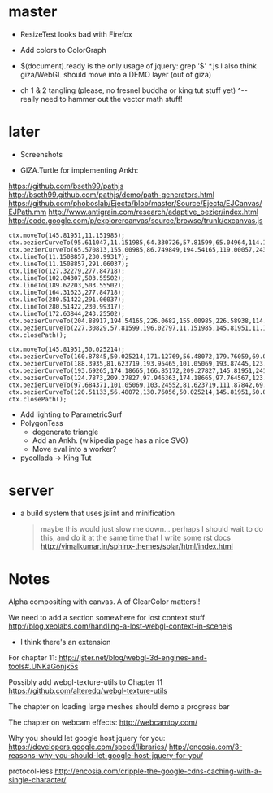 # master

- ResizeTest looks bad with Firefox

- Add colors to ColorGraph

- $(document).ready is the only usage of jquery:  grep '\$' *.js
  I also think giza/WebGL should move into a DEMO layer (out of giza)

- ch 1 & 2 tangling (please, no fresnel buddha or king tut stuff yet)
  ^-- really need to hammer out the vector math stuff!

# later

- Screenshots

- GIZA.Turtle for implementing Ankh:

https://github.com/bseth99/pathjs
http://bseth99.github.com/pathjs/demo/path-generators.html
https://github.com/phoboslab/Ejecta/blob/master/Source/Ejecta/EJCanvas/EJPath.mm
http://www.antigrain.com/research/adaptive_bezier/index.html
http://code.google.com/p/explorercanvas/source/browse/trunk/excanvas.js

    ctx.moveTo(145.81951,11.151985);
    ctx.bezierCurveTo(95.611047,11.151985,64.330726,57.81599,65.04964,114.16208);
    ctx.bezierCurveTo(65.570813,155.00985,86.749849,194.54165,119.00057,243.25502);
    ctx.lineTo(11.1508857,230.99317);
    ctx.lineTo(11.1508857,291.06037);
    ctx.lineTo(127.32279,277.84718);
    ctx.lineTo(102.04307,503.55502);
    ctx.lineTo(189.62203,503.55502);
    ctx.lineTo(164.31623,277.84718);
    ctx.lineTo(280.51422,291.06037);
    ctx.lineTo(280.51422,230.99317);
    ctx.lineTo(172.63844,243.25502);
    ctx.bezierCurveTo(204.88917,194.54165,226.0682,155.00985,226.58938,114.16208);
    ctx.bezierCurveTo(227.30829,57.81599,196.02797,11.151985,145.81951,11.151985);
    ctx.closePath();

    ctx.moveTo(145.81951,50.025214);
    ctx.bezierCurveTo(160.87845,50.025214,171.12769,56.48072,179.76059,69.052219);
    ctx.bezierCurveTo(188.3935,81.623719,193.95465,101.05069,193.87445,123.43774);
    ctx.bezierCurveTo(193.69265,174.18665,166.85172,209.27827,145.81951,241.22019);
    ctx.bezierCurveTo(124.7873,209.27827,97.946363,174.18665,97.764567,123.43774);
    ctx.bezierCurveTo(97.684371,101.05069,103.24552,81.623719,111.87842,69.052219);
    ctx.bezierCurveTo(120.51133,56.48072,130.76056,50.025214,145.81951,50.025214);
    ctx.closePath();

- Add lighting to ParametricSurf
- PolygonTess
  - degenerate triangle
  - Add an Ankh. (wikipedia page has a nice SVG)
  - Move eval into a worker?
- pycollada -> King Tut

# server 

- a build system that uses jslint and minification
  > maybe this would just slow me down...
  > perhaps I should wait to do this, and do it at the same time
    that I write some rst docs
    http://vimalkumar.in/sphinx-themes/solar/html/index.html

# Notes

Alpha compositing with canvas.  A of ClearColor matters!!

We need to add a section somewhere for lost context stuff
http://blog.xeolabs.com/handling-a-lost-webgl-context-in-scenejs
+ I think there's an extension

For chapter 11:
http://jster.net/blog/webgl-3d-engines-and-tools#.UNKaGonjk5s

Possibly add webgl-texture-utils to Chapter 11
https://github.com/alteredq/webgl-texture-utils

The chapter on loading large meshes should demo a progress bar

The chapter on webcam effects:
http://webcamtoy.com/

Why you should let google host jquery for you:
https://developers.google.com/speed/libraries/
http://encosia.com/3-reasons-why-you-should-let-google-host-jquery-for-you/

protocol-less
http://encosia.com/cripple-the-google-cdns-caching-with-a-single-character/
